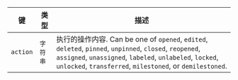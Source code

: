 | 键        | 类型    | 描述                                                                                                                                                                                                                         |
| -------- | ----- | -------------------------------------------------------------------------------------------------------------------------------------------------------------------------------------------------------------------------- |
| `action` | `字符串` | 执行的操作内容. Can be one of `opened`, `edited`, `deleted`, `pinned`, `unpinned`, `closed`, `reopened`, `assigned`, `unassigned`, `labeled`, `unlabeled`, `locked`, `unlocked`,  `transferred`, `milestoned`, or `demilestoned`. |